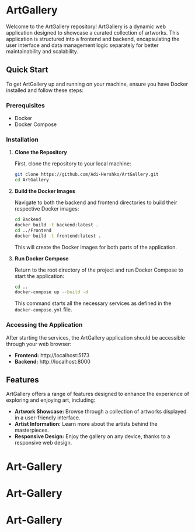 # ArtGallery

Welcome to the ArtGallery repository! ArtGallery is a dynamic web application designed to showcase a curated collection of artworks. This application is structured into a frontend and backend, encapsulating the user interface and data management logic separately for better maintainability and scalability.

## Quick Start

To get ArtGallery up and running on your machine, ensure you have Docker installed and follow these steps:

### Prerequisites

- Docker
- Docker Compose

### Installation

1. **Clone the Repository**

   First, clone the repository to your local machine:

   ```bash
   git clone https://github.com/Adi-Hershko/ArtGallery.git
   cd ArtGallery
   ```

2. **Build the Docker Images**

   Navigate to both the backend and frontend directories to build their respective Docker images:

   ```bash
   cd Backend
   docker build -t backend:latest .
   cd ../Frontend
   docker build -t frontend:latest .
   ```

   This will create the Docker images for both parts of the application.

3. **Run Docker Compose**

   Return to the root directory of the project and run Docker Compose to start the application:

   ```bash
   cd ..
   docker-compose up --build -d
   ```

   This command starts all the necessary services as defined in the `docker-compose.yml` file.

### Accessing the Application

After starting the services, the ArtGallery application should be accessible through your web browser:

- **Frontend:** http://localhost:5173
- **Backend:** http://localhost:8000

## Features

ArtGallery offers a range of features designed to enhance the experience of exploring and enjoying art, including:

- **Artwork Showcase:** Browse through a collection of artworks displayed in a user-friendly interface.
- **Artist Information:** Learn more about the artists behind the masterpieces.
- **Responsive Design:** Enjoy the gallery on any device, thanks to a responsive web design.

# Art-Gallery
# Art-Gallery
# Art-Gallery
